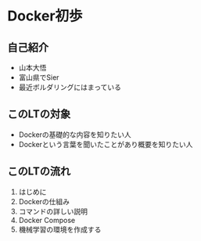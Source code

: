 # Docker初歩

## 自己紹介
- 山本大悟
- 富山県でSier
- 最近ボルダリングにはまっている

## このLTの対象
- Dockerの基礎的な内容を知りたい人
- Dockerという言葉を聞いたことがあり概要を知りたい人

## このLTの流れ
1. はじめに
2. Dockerの仕組み
3. コマンドの詳しい説明
4. Docker Compose
5. 機械学習の環境を作成する

